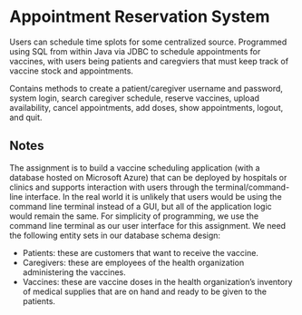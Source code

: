 # Appointment Reservation System

Users can schedule time splots for some centralized source. Programmed using SQL from within Java via JDBC to schedule appointments for vaccines, with users being patients and caregviers that must keep track of vaccine stock and appointments.

Contains methods to create a patient/caregiver username and password, system login, search caregiver schedule, reserve vaccines, upload availability, cancel appointments, add doses, show appointments, logout, and quit. 

## Notes
The assignment is to build a vaccine scheduling application (with a database hosted on Microsoft Azure) that can be deployed by hospitals or clinics and supports interaction with users through the terminal/command-line interface. In the real world it is unlikely that users would be using the command line terminal instead of a GUI, but all of the application logic would remain the same. For simplicity of programming, we use the command line terminal as our user interface for this assignment.
We need the following entity sets in our database schema design:
* Patients: these are customers that want to receive the vaccine.
* Caregivers: these are employees of the health organization administering the vaccines.
* Vaccines: these are vaccine doses in the health organization’s inventory of medical supplies that are on hand and ready to be given to the patients.
